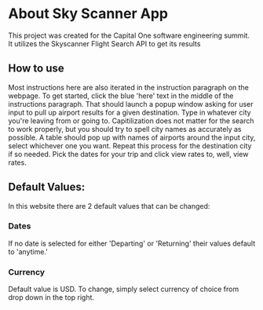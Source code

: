# About Sky Scanner App
This project was created for the Capital One software engineering summit. 
It utilizes the Skyscanner Flight Search API to get its results

## How to use
Most instructions here are also iterated in the instruction paragraph on the webpage.
To get started, click the blue 'here' text in the middle of the instructions paragraph.
That should launch a popup window asking for user input to pull up airport results for 
a given destination. Type in whatever city you're leaving from or going to. Capitilization
does not matter for the search to work properly, but you should try to spell city names
as accurately as possible. A table should pop up with names of airports around the input city,
select whichever one you want. Repeat this process for the destination city if so needed. 
Pick the dates for your trip and click view rates to, well, view rates.

## Default Values:
In this website there are 2 default values that can be changed:

### Dates
If no date is selected for either 'Departing' or 'Returning' their values default to 'anytime.'

### Currency
Default value is USD. To change, simply select currency of choice from drop down in the top right.
